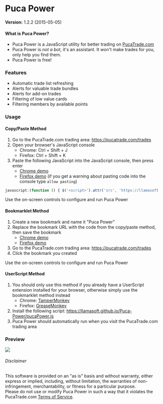 Puca Power
=============
**Version:** 1.2.2 (2015-05-05)



#### What is Puca Power?

- Puca Power is a JavaScript utility for better trading on [PucaTrade.com](https://pucatrade.com/invite/gift/59386)
- Puca Power is *not a bot*, it's an assistant.  It won't make trades for you, only help you find them.
- Puca Power is free!


### Features

- Automatic trade list refreshing
- Alerts for valuable trade bundles
- Alerts for add-on trades
- Filtering of low value cards
- Filtering members by available points


### Usage


#### Copy/Paste Method

1. Go to the PucaTrade.com trading area: https://pucatrade.com/trades
2. Open your browser's JavaScript console
    - Chrome: Ctrl + Shift + J
    - Firefox: Ctrl + Shift + K
3. Paste the following JavaScript into the JavaScript console, then press enter
    - [Chrome demo](http://i.imgur.com/ObMxcpL.png)
    - [Firefox demo](http://i.imgur.com/9pXv3lW.png) (if you get a warning about pasting code into the console type `allow pasting`)
```JavaScript
javascript:(function () { $('<script>').attr('src', 'https://llamasoft.github.io/Puca-Power/pucaPower.js?'+(new Date()).getTime()).appendTo('head'); })();
```

Use the on-screen controls to configure and run Puca Power


#### Bookmarklet Method

1. Create a new bookmark and name it "Puca Power"
2. Replace the bookmark URL with the code from the copy/paste method, then save the bookmark
    - [Chrome demo](http://i.imgur.com/jMiQJAC.png)
    - [Firefox demo](http://i.imgur.com/BarNMpN.png)
3. Go to the PucaTrade.com trading area: https://pucatrade.com/trades
4. Click the bookmark you created

Use the on-screen controls to configure and run Puca Power


#### UserScript Method

1. You should only use this method if you already have a UserScript extension installed for your browser, otherwise simply use the bookmarklet method instead
    - Chrome: [TamperMonkey](https://chrome.google.com/webstore/detail/tampermonkey/dhdgffkkebhmkfjojejmpbldmpobfkfo?hl=en)
    - Firefox: [GreaseMonkey](https://addons.mozilla.org/en-Us/firefox/addon/greasemonkey/)
2. Install the following script: https://llamasoft.github.io/Puca-Power/pucaPower.js
3. Puca Power should automatically run when you visit the PucaTrade.com trading area


### Preview

![ ](http://i.imgur.com/P6qoD3p.png)


###### Disclaimer

This software is provided on an "as is" basis and without warranty, either express or implied, including, without limitation, the warranties of non-infringement, merchantability, or fitness for a particular purpose.  
Please do not use or modify Puca Power in such a way that it violates the PucaTrade.com [Terms of Service](https://pucatrade.com/terms).
